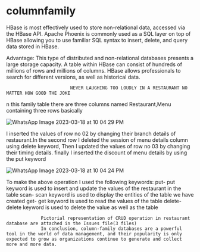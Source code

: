 # columnfamily
HBase is most effectively used to store non-relational data, accessed via the HBase API. Apache Phoenix is commonly used as a SQL layer on top of HBase allowing you to use familiar SQL syntax to insert, delete, and query data stored in HBase.

Advantage:
This type of distributed and non-relational databases presents a large storage capacity. A table within HBase can consist of hundreds of millions of rows and millions of columns. HBase allows professionals to search for different versions, as well as historical data.

                            NEVER LAUGHING TOO LOUDLY IN A RESTAURANT NO MATTER HOW GOOD THE JOKE
                            
n this family table there are three columns named Restaurant,Menu containing three rows basically

![WhatsApp Image 2023-03-18 at 10 04 29 PM](https://user-images.githubusercontent.com/123790535/226156094-aaa6f1d8-f9fc-4f95-8d6d-bf8e62849cb0.jpeg)


I inserted the values of row no 02 by changing their branch details of restaurant.In the second row I deleted the session of menu details column using delete keyword, Then I updated the values of row no 03 by changing their timing details. finally I inserted the discount of menu details by using the put keyword

![WhatsApp Image 2023-03-18 at 10 04 24 PM](https://user-images.githubusercontent.com/123790535/226156123-0f4077b9-3610-418f-b07d-d0ff0d0316cc.jpeg)


To make the above operation I used the following keywords: 
                  put- put keyword is used to insert and update the values of the restaurant in the table
                  scan- scan keyword is used to display the entities of the table we have created 
                  get- get keyword is used to read the values of the table 
                  delete- delete keyword is used to delete the value as well as the table

                 Pictorial representation of CRUD operation in restaurant database are attached in the Issues file(3 files) 
                 In conclusion, column-family databases are a powerful tool in the world of data management, and their popularity is only expected to grow as organizations continue to generate and collect more and more data.
